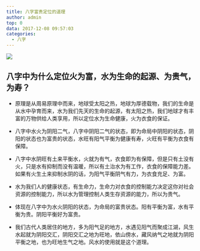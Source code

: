 ```yaml
---
title: 八字富贵定位的道理
author: admin
top: 0
data: 2017-12-08 09:57:03
categories: 
  - 八字
---
```

![](http://fs-image.pull.net.cn/17-12-8/71250561.jpg!800)

八字中为什么定位火为富，水为生命的起源、为贵气，为寿？
--------

- 原理是从周易原理中而来，地球受太阳之热，地球为厚德载物，我们的生命是从水中孕育而来，水为我们先天的生命的起源，有太阳之热，我们地球才有丰富的万物供给人类享用，所以定位水为生命健康，火为衣食的保证。

- 八字中水火为阴阳二气，八字中阴阳二气的状态，即为命局中阴阳的状态，阴阳的状态也为富贵的状态，水旺有阳气平衡为健康有寿，火旺有平衡为衣食有保障。

- 八字中水阴旺有土来平衡水，火就为有气，衣食即为有保障，但是只有土没有火，只是水有抑制而没有温暖，所以有土治水为有工作，衣食的保障能力差。如果有火生土来抑制水阴的话，为阳气平衡阴气有力，为衣食充足、为富。

- 水为我们人的健康状态，有生命力，生命力对衣食的控制能力决定这你对社会资源的控制能力，所以水为管理控制人类生存资源的能力，所以为贵气。

- 体现在八字中为水火阴阳的状态，为命局的富贵状态。阳有平衡为富，水有平衡为贵。阴阳平衡好为富贵。

- 我们古代人类居住的地方，多为阳气足的地方，水遇见阳气而聚成江湖，风生水起就为阴阳交汇，阴阳交汇之地为旺地，依山傍水，藏风纳气之地就为阴阳平衡之地，也为旺地生气之地。风水的使用就是这个道理。

